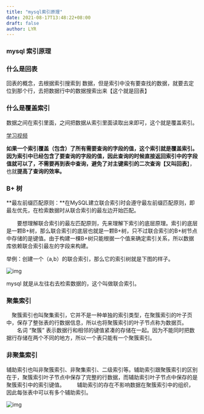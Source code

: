 ```yaml
---
title: "mysql索引原理"
date: 2021-08-17T13:48:22+08:00
draft: false
author: LYR
---
```




### mysql 索引原理



### 什么是回表

回表的概念，去根据索引搜索到 数据，但是索引中没有要查找的数据，就要去定位到那个行，去把数据行中的数据搜索出来【这个就是回表】



### 什么是覆盖索引



数据之间在索引里面，之间把数据从索引里面读取出来即可，这个就是覆盖索引。

[学习视频](https://www.bilibili.com/video/BV1Xg411j7rQ?from=search&seid=5325859591478492772)

**如果一个索引覆盖（包含）了所有需要查询的字段的值，这个索引就是覆盖索引。**因为索引中已经包含了要查询的字段的值，因此查询的时候直接返回索引中的字段值就可以了，不需要再到表中查询，避免了对主键索引的二次查询【又叫**回表**】，也就**提高了查询的效率。**



###  B+ 树

**最左前缀匹配原则：**在MySQL建立联合索引时会遵守最左前缀匹配原则，即最左优先，在检索数据时从联合索引的最左边开始匹配。

　　要想理解联合索引的最左匹配原则，先来理解下索引的底层原理。索引的底层是一颗B+树，那么联合索引的底层也就是一颗B+树，只不过联合索引的B+树节点中存储的是键值。由于构建一棵B+树只能根据一个值来确定索引关系，所以数据库依赖联合索引最左的字段来构建。

举例：创建一个（a,b）的联合索引，那么它的索引树就是下图的样子。



![img](https://img2020.cnblogs.com/blog/1804577/202005/1804577-20200521182659976-48843100.png)



mysql 就是从左往右去检索数据的，这个叫做联合索引。



### 聚集索引

 聚簇索引也叫聚集索引，它并不是一种单独的索引类型，在聚簇索引的叶子页中，保存了整张表的行数据信息，所以也将聚簇索引的叶子节点称为数据页。
  名词 “聚簇” 表示数据行和相邻的键值紧凑的存储在一起。因为不能同时把数据行存储在两个不同的地方，所以一个表只能有一个聚簇索引。



### 非聚集索引



辅助索引也叫非聚簇索引、非聚集索引、二级索引等。辅助索引跟聚簇索引的区别在于，聚簇索引叶子节点中保存了完整的行数据，而辅助索引叶子节点中保存的是聚簇索引中的索引键值。
  辅助索引的存在不影响数据在聚簇索引中的组织，因此每张表中可以有多个辅助索引。



![img](https://imgconvert.csdnimg.cn/aHR0cHM6Ly9pbWcyMDE4LmNuYmxvZ3MuY29tL2Jsb2cvODQyNTE0LzIwMTkwNy84NDI1MTQtMjAxOTA3MjYyMTA3MjU4NjctMTEzMDQ5NTA0NS5wbmc?x-oss-process=image/format,png)























